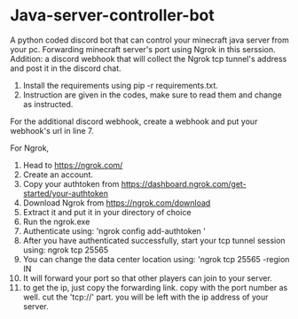 # Java-server-controller-bot
A python coded discord bot that can control your minecraft java server from your pc. Forwarding minecraft server's port using Ngrok in this serssion.
Addition: a discord webhook that will collect the Ngrok tcp tunnel's address and post it in the discord chat.

1. Install the requirements using pip -r requirements.txt.
2. Instruction are given in the codes, make sure to read them and change as instructed.

For the additional discord webhook, create a webhook and put your webhook's url in line 7.

For Ngrok,
1. Head to https://ngrok.com/
2. Create an account.
3. Copy your authtoken from https://dashboard.ngrok.com/get-started/your-authtoken
4. Download Ngrok from https://ngrok.com/download
5. Extract it and put it in your directory of choice
6. Run the ngrok.exe
7. Authenticate using: 'ngrok config add-authtoken <your authtoken>'
8. After you have authenticated successfully, start your tcp tunnel session using: ngrok tcp 25565
9. You can change the data center location using: 'ngrok tcp 25565 -region IN
10. It will forward your port so that other players can join to your server.
11. to get the ip, just copy the forwarding link. copy with the port number as well. cut the 'tcp://' part. you will be left with the ip address of your server.
